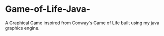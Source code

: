 # Game-of-Life-Java-
A Graphical Game inspired from Conway's Game of Life built using my java graphics engine.
